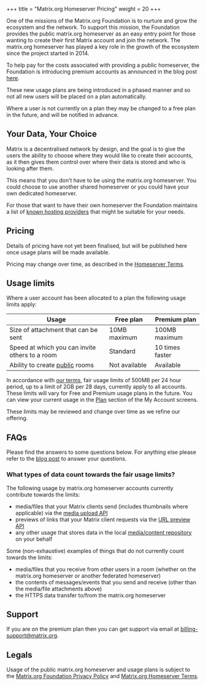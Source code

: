 +++
title = "Matrix.org Homeserver Pricing"
weight = 20
+++

One of the missions of the Matrix.org Foundation is to nurture and grow the ecosystem and the network. To support this mission, the Foundation provides the public matrix.org homeserver as an easy entry point for those wanting to create their first Matrix account and join the network. The matrix.org homeserver has played a key role in the growth of the ecosystem since the project started in 2014.

To help pay for the costs associated with providing a public homeserver, the Foundation is introducing premium accounts as announced in the blog post [here](/blog/2025/06/funding-homeserver-premium).

These new usage plans are being introduced in a phased manner and so not all new users will be placed on a plan automatically.

Where a user is not currently on a plan they may be changed to a free plan in the future, and will be notified in advance.

## Your Data, Your Choice

Matrix is a decentralised network by design, and the goal is to give the users the ability to choose where they would like to create their accounts, as it then gives them control over where their data is stored and who is looking after them.

This means that you don’t have to be using the matrix.org homeserver. You could choose to use another shared homeserver or you could have your own dedicated homeserver.

For those that want to have their own homeserver the Foundation maintains a list of [known hosting providers](/ecosystem/hosting/) that might be suitable for your needs.

## Pricing

Details of pricing have not yet been finalised, but will be published here once usage plans will be made available.

Pricing may change over time, as described in the [Homeserver Terms](/legal/terms-and-conditions#6-payment).

## Usage limits

Where a user account has been allocated to a plan the following usage limits apply:

|Usage|Free plan|Premium plan|
|-|-|-|
|Size of attachment that can be sent|10MB maximum|100MB maximum|
|Speed at which you can invite others to a room|Standard|10 times faster|
|Ability to create [public](https://spec.matrix.org/latest/client-server-api/#mroomjoin_rules) rooms|Not available|Available|

In accordance with [our terms](@/legal/terms-and-conditions.md#7-2-data-limits-and-fair-usage), fair usage limits of 500MB per 24 hour period, up to a limit of 2GB per 28 days, currently apply to all accounts. These limits will vary for Free and Premium usage plans in the future. You can view your current usage in the [Plan](https://account.matrix.org/account?action=org.matrix.plan_management) section of the My Account screens.

These limits may be reviewed and change over time as we refine our offering.

## FAQs

Please find the answers to some questions below. For anything else please refer to the [blog post](@/blog/2025/06/2025-06-11-funding-homeserver-premium.md) to answer your questions.

### What types of data count towards the fair usage limits?

The following usage by matrix.org homeserver accounts currently contribute towards the limits:

- media/files that your Matrix clients send (includes thumbnails where applicable) via the [media upload API](https://spec.matrix.org/v1.15/client-server-api/#post_matrixmediav3upload)
- previews of links that your Matrix client requests via the [URL preview API](https://spec.matrix.org/v1.15/client-server-api/#get_matrixclientv1mediapreview_url)
- any other usage that stores data in the local [media/content repository](https://spec.matrix.org/v1.15/client-server-api/#content-repository) on your behalf

Some (non-exhaustive) examples of things that do not currently count towards the limits:

- media/files that you receive from other users in a room (whether on the matrix.org homeserver or another federated homeserver)
- the contents of messages/events that you send and receive (other than the media/file attachments above)
- the HTTPS data transfer to/from the matrix.org homeserver

## Support

If you are on the premium plan then you can get support via email at [billing-support@matrix.org](mailto:billing-support@matrix.org).

## Legals

Usage of the public matrix.org homeserver and usage plans is subject to the [Matrix.org Foundation Privacy Policy](/legal/privacy-notice) and [Matrix.org Homeserver Terms](/legal/terms-and-conditions).
